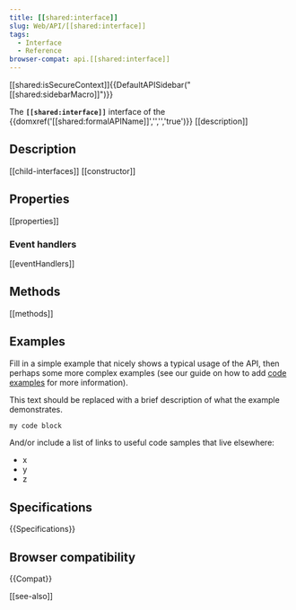 ```yaml
---
title: [[shared:interface]]
slug: Web/API/[[shared:interface]]
tags:
  - Interface
  - Reference
browser-compat: api.[[shared:interface]]
---
```

[[shared:isSecureContext]]{{DefaultAPISidebar("[[shared:sidebarMacro]]")}}

The **`[[shared:interface]]`** interface of the {{domxref('[[shared:formalAPIName]]','','','true')}} [[description]]

## Description

[[child-interfaces]] [[constructor]]

## Properties

[[properties]]

### Event handlers

[[eventHandlers]]

## Methods

[[methods]]

## Examples

Fill in a simple example that nicely shows a typical usage of the API, then perhaps some more complex examples (see our guide on how to add [code examples](/en-US/docs/MDN/Contribute/Structures/Code_examples) for more information).

This text should be replaced with a brief description of what the example demonstrates.

```js
my code block
```

And/or include a list of links to useful code samples that live elsewhere:

*   x
*   y
*   z

## Specifications

{{Specifications}}

## Browser compatibility

{{Compat}}

[[see-also]]